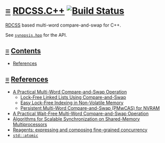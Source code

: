 # [≡](#contents) [RDCSS.C++](#) [![Build Status](https://travis-ci.org/per-framework/rdcss.cpp.svg?branch=v1)](https://travis-ci.org/per-framework/rdcss.cpp)

[RDCSS](https://www.cl.cam.ac.uk/research/srg/netos/papers/2002-casn.pdf) based
multi-word compare-and-swap for C++.

See [`synopsis.hpp`](provides/include/rdcss_v1/synopsis.hpp) for the API.

## <a id="contents"></a> [≡](#contents) [Contents](#contents)

- [References](#references)

## <a id="references"></a> [≡](#contents) [References](#references)

- [A Practical Multi-Word Compare-and-Swap Operation](https://www.cl.cam.ac.uk/research/srg/netos/papers/2002-casn.pdf)
  - [Lock-Free Linked Lists Using Compare-and-Swap](http://people.csail.mit.edu/bushl2/rpi/portfolio/lockfree-grape/documents/lock-free-linked-lists.pdf)
  - [Easy Lock-Free Indexing in Non-Volatile Memory](http://justinlevandoski.org/papers/mwcas.pdf)
  - [Persistent Multi-Word Compare-and-Swap (PMwCAS) for NVRAM](https://github.com/Microsoft/pmwcas)
- [A Practical Wait-Free Multi-Word Compare-and-Swap Operation](https://www.osti.gov/servlets/purl/1110662)
- [Algorithms for Scalable Synchronization on Shared-Memory Multiprocessors](http://web.mit.edu/6.173/www/currentsemester/readings/R06-scalable-synchronization-1991.pdf)
- [Reagents: expressing and composing fine-grained concurrency](http://aturon.github.io/academic/reagents.pdf)
- [`std::atomic`](https://en.cppreference.com/w/cpp/atomic/atomic)
